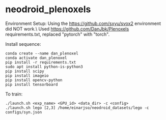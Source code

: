 # neodroid_plenoxels


Environment Setup:
Using the https://github.com/sxyu/svox2 environment did NOT work.\\
Used https://github.com/DanJbk/Plenoxels requirements.txt, replaced "pytorch" with "torch".

Install sequence:
```
conda create --name dan_plenoxel
conda activate dan_plenoxel
pip install -r requirements.txt
sudo apt install python-is-python3
pip install scipy
pip install imageio
pip install opencv-python
pip install tensorboard
```

To train:
```
./launch.sh <exp_name> <GPU_id> <data_dir> -c <config>
./launch.sh lego [2,3] /home/einarjso/neodroid_datasets/lego -c configs/syn.json
```
